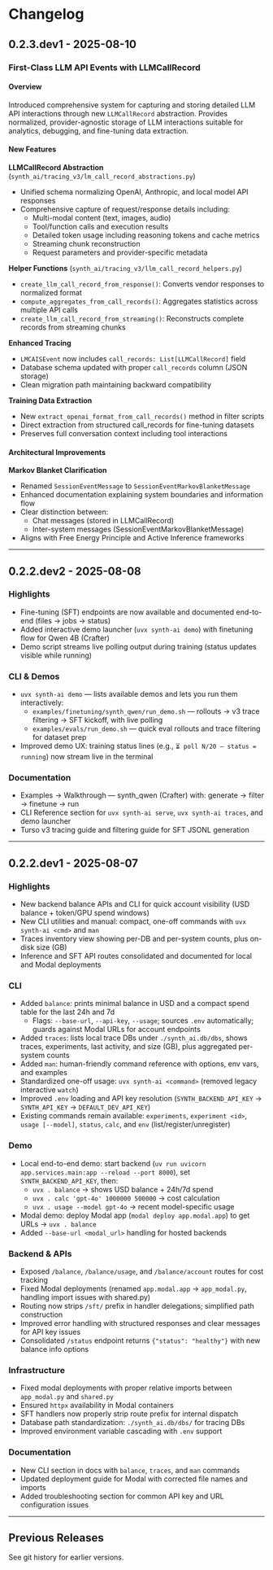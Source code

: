 # Changelog

## 0.2.3.dev1 - 2025-08-10

### First-Class LLM API Events with LLMCallRecord

#### Overview
Introduced comprehensive system for capturing and storing detailed LLM API interactions through new `LLMCallRecord` abstraction. Provides normalized, provider-agnostic storage of LLM interactions suitable for analytics, debugging, and fine-tuning data extraction.

#### New Features

**LLMCallRecord Abstraction** (`synth_ai/tracing_v3/lm_call_record_abstractions.py`)
- Unified schema normalizing OpenAI, Anthropic, and local model API responses
- Comprehensive capture of request/response details including:
  - Multi-modal content (text, images, audio)
  - Tool/function calls and execution results
  - Detailed token usage including reasoning tokens and cache metrics
  - Streaming chunk reconstruction
  - Request parameters and provider-specific metadata

**Helper Functions** (`synth_ai/tracing_v3/llm_call_record_helpers.py`)
- `create_llm_call_record_from_response()`: Converts vendor responses to normalized format
- `compute_aggregates_from_call_records()`: Aggregates statistics across multiple API calls
- `create_llm_call_record_from_streaming()`: Reconstructs complete records from streaming chunks

**Enhanced Tracing**
- `LMCAISEvent` now includes `call_records: List[LLMCallRecord]` field
- Database schema updated with proper `call_records` column (JSON storage)
- Clean migration path maintaining backward compatibility

**Training Data Extraction**
- New `extract_openai_format_from_call_records()` method in filter scripts
- Direct extraction from structured call_records for fine-tuning datasets
- Preserves full conversation context including tool interactions

#### Architectural Improvements

**Markov Blanket Clarification**
- Renamed `SessionEventMessage` to `SessionEventMarkovBlanketMessage`
- Enhanced documentation explaining system boundaries and information flow
- Clear distinction between:
  - Chat messages (stored in LLMCallRecord)
  - Inter-system messages (SessionEventMarkovBlanketMessage)
- Aligns with Free Energy Principle and Active Inference frameworks

---

## 0.2.2.dev2 - 2025-08-08

### Highlights

- Fine-tuning (SFT) endpoints are now available and documented end-to-end (files → jobs → status)
- Added interactive demo launcher (`uvx synth-ai demo`) with finetuning flow for Qwen 4B (Crafter)
- Demo script streams live polling output during training (status updates visible while running)

### CLI & Demos

- `uvx synth-ai demo` — lists available demos and lets you run them interactively:
  - `examples/finetuning/synth_qwen/run_demo.sh` — rollouts → v3 trace filtering → SFT kickoff, with live polling
  - `examples/evals/run_demo.sh` — quick eval rollouts and trace filtering for dataset prep
- Improved demo UX: training status lines (e.g., `⏳ poll N/20 – status = running`) now stream live in the terminal

### Documentation

- Examples → Walkthrough — synth_qwen (Crafter) with: generate → filter → finetune → run
- CLI Reference section for `uvx synth-ai serve`, `uvx synth-ai traces`, and demo launcher
- Turso v3 tracing guide and filtering guide for SFT JSONL generation

---

## 0.2.2.dev1 - 2025-08-07

### Highlights

- New backend balance APIs and CLI for quick account visibility (USD balance + token/GPU spend windows)
- New CLI utilities and manual: compact, one-off commands with `uvx synth-ai <cmd>` and `man`
- Traces inventory view showing per-DB and per-system counts, plus on-disk size (GB)
- Inference and SFT API routes consolidated and documented for local and Modal deployments

### CLI

- Added `balance`: prints minimal balance in USD and a compact spend table for the last 24h and 7d
  - Flags: `--base-url`, `--api-key`, `--usage`; sources `.env` automatically; guards against Modal URLs for account endpoints
- Added `traces`: lists local trace DBs under `./synth_ai.db/dbs`, shows traces, experiments, last activity, and size (GB), plus aggregated per-system counts
- Added `man`: human-friendly command reference with options, env vars, and examples
- Standardized one-off usage: `uvx synth-ai <command>` (removed legacy interactive `watch`)
- Improved `.env` loading and API key resolution (`SYNTH_BACKEND_API_KEY` → `SYNTH_API_KEY` → `DEFAULT_DEV_API_KEY`)
- Existing commands remain available: `experiments`, `experiment <id>`, `usage [--model]`, `status`, `calc`, and `env` (list/register/unregister)

### Demo

- Local end-to-end demo: start backend (`uv run uvicorn app.services.main:app --reload --port 8000`), set `SYNTH_BACKEND_API_KEY`, then:
  - `uvx . balance` → shows USD balance + 24h/7d spend
  - `uvx . calc 'gpt-4o' 1000000 500000` → cost calculation
  - `uvx . usage --model gpt-4o` → recent model-specific usage
- Modal demo: deploy Modal app (`modal deploy app.modal.app`) to get URLs → `uvx . balance`
- Added `--base-url <modal_url>` handling for hosted backends

### Backend & APIs

- Exposed `/balance`, `/balance/usage`, and `/balance/account` routes for cost tracking
- Fixed Modal deployments (renamed `app.modal.app` → `app_modal.py`, handling import issues with shared.py)
- Routing now strips `/sft/` prefix in handler delegations; simplified path construction
- Improved error handling with structured responses and clear messages for API key issues
- Consolidated `/status` endpoint returns `{"status": "healthy"}` with new balance info options

### Infrastructure

- Fixed modal deployments with proper relative imports between `app_modal.py` and `shared.py`
- Ensured `httpx` availability in Modal containers
- SFT handlers now properly strip route prefix for internal dispatch
- Database path standardization: `./synth_ai.db/dbs/` for tracing DBs
- Improved environment variable cascading with `.env` support

### Documentation

- New CLI section in docs with `balance`, `traces`, and `man` commands
- Updated deployment guide for Modal with corrected file names and imports
- Added troubleshooting section for common API key and URL configuration issues

---

## Previous Releases

See git history for earlier versions.